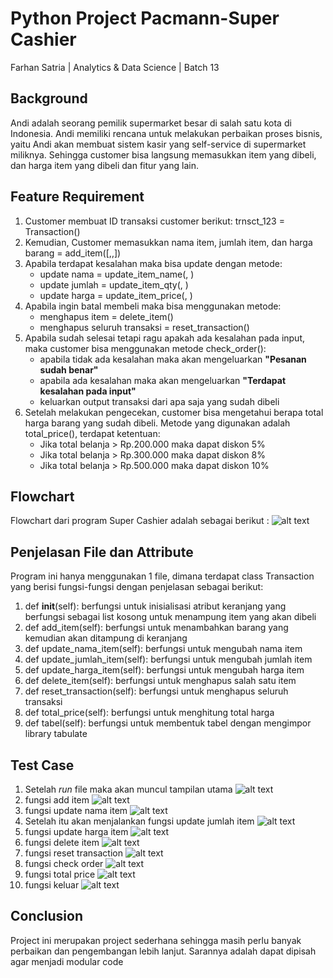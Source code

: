 # Python Project Pacmann-Super Cashier
Farhan Satria | Analytics & Data Science | Batch 13

## Background
Andi adalah seorang pemilik supermarket besar di salah satu kota di Indonesia. Andi memiliki rencana untuk melakukan perbaikan proses bisnis, yaitu Andi akan membuat sistem kasir yang self-service di supermarket miliknya. Sehingga customer bisa langsung memasukkan item yang dibeli, dan harga item yang dibeli dan fitur yang lain.

## Feature Requirement
1. Customer membuat ID transaksi customer berikut: trnsct_123 = Transaction()
2. Kemudian, Customer memasukkan nama item, jumlah item, dan harga barang = add_item([<nama item>,<jumlah item>,<harga barang>])
3. Apabila terdapat kesalahan maka bisa update dengan metode:
      - update nama = update_item_name(<nama item>, <update nama item>)
      - update jumlah = update_item_qty(<nama item>, <update jumlah item>)
      - update harga = update_item_price(<nama item>, <update harga item>)
4. Apabila ingin batal membeli maka bisa menggunakan metode:
      - menghapus item = delete_item(<nama item>)
      - menghapus seluruh transaksi = reset_transaction()
5. Apabila sudah selesai tetapi ragu apakah ada kesalahan pada input, maka customer bisa menggunakan metode check_order():
      - apabila tidak ada kesalahan maka akan mengeluarkan **"Pesanan sudah benar"**
      - apabila ada kesalahan maka akan mengeluarkan **"Terdapat kesalahan pada input"**
      - keluarkan output transaksi dari apa saja yang sudah dibeli
6. Setelah melakukan pengecekan, customer bisa mengetahui berapa total harga barang yang sudah dibeli. Metode yang digunakan adalah total_price(), terdapat ketentuan:
      - Jika total belanja > Rp.200.000 maka dapat diskon 5%
      - Jika total belanja > Rp.300.000 maka dapat diskon 8%
      - Jika total belanja > Rp.500.000 maka dapat diskon 10%
      
## Flowchart
Flowchart dari program Super Cashier adalah sebagai berikut :
![alt text](https://github.com/farhans10/Python-Pacmann/blob/master/img/Flow%20Chart%20Cashier%20Project.jpg?raw=true)

## Penjelasan File dan Attribute
Program ini hanya menggunakan 1 file, dimana terdapat class Transaction yang berisi fungsi-fungsi dengan penjelasan sebagai berikut:
1. def __init__(self): berfungsi untuk inisialisasi atribut keranjang yang berfungsi sebagai list kosong untuk menampung item yang akan dibeli
2. def add_item(self): berfungsi untuk menambahkan barang yang kemudian akan ditampung di keranjang
3. def update_nama_item(self): berfungsi untuk mengubah nama item 
4. def update_jumlah_item(self): berfungsi untuk mengubah jumlah item
5. def update_harga_item(self): berfungsi untuk mengubah harga item
6. def delete_item(self): berfungsi untuk menghapus salah satu item
7. def reset_transaction(self): berfungsi untuk menghapus seluruh transaksi
8. def total_price(self): berfungsi untuk menghitung total harga
9. def tabel(self): berfungsi untuk membentuk tabel dengan mengimpor library tabulate

## Test Case
1. Setelah _run_ file maka akan muncul tampilan utama
![alt text](https://github.com/farhans10/Python-Pacmann/blob/master/img/0.%20Tampilan%20awal.png?raw=true)
2. fungsi add item
![alt text](https://github.com/farhans10/Python-Pacmann/blob/master/img/1.%20add%20item.png?raw=true)
3. fungsi update nama item
![alt text](https://github.com/farhans10/Python-Pacmann/blob/master/img/2.%20update%20nama.png?raw=true)
4. Setelah itu akan menjalankan fungsi update jumlah item
![alt text](https://github.com/farhans10/Python-Pacmann/blob/master/img/3.%20update%20harga.png?raw=true)
5. fungsi update harga item
![alt text](https://github.com/farhans10/Python-Pacmann/blob/master/img/4.%20update%20jumlah.png?raw=true)
6. fungsi delete item
![alt text](https://github.com/farhans10/Python-Pacmann/blob/master/img/5.%20delete%20item.png?raw=true)
7. fungsi reset transaction
![alt text](https://github.com/farhans10/Python-Pacmann/blob/master/img/6.%20reset%20transaction.png?raw=true)
8. fungsi check order
![alt text](https://github.com/farhans10/Python-Pacmann/blob/master/img/7.%20check%20order.png?raw=true)
9. fungsi total price
![alt text](https://github.com/farhans10/Python-Pacmann/blob/master/img/8.%20total%20price.png?raw=true)
10. fungsi keluar
![alt text](https://github.com/farhans10/Python-Pacmann/blob/master/img/9.%20keluar.png?raw=true)

## Conclusion
Project ini merupakan project sederhana sehingga masih perlu banyak perbaikan dan pengembangan lebih lanjut. Sarannya adalah dapat dipisah agar menjadi modular code
